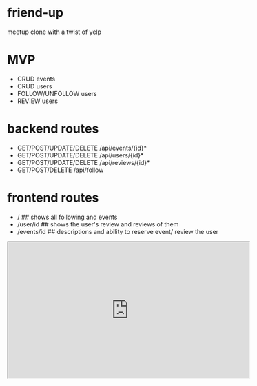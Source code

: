 # friend-up
meetup clone with a twist of yelp

# MVP
 * CRUD events
 * CRUD users
 * FOLLOW/UNFOLLOW users
 * REVIEW users

# backend routes
 * GET/POST/UPDATE/DELETE /api/events/{id}*
 * GET/POST/UPDATE/DELETE /api/users/{id}*
 * GET/POST/UPDATE/DELETE /api/reviews/{id}*
 * GET/POST/DELETE /api/follow

# frontend routes
 * / ## shows all following and events
 * /user/id ## shows the user's review and reviews of them
 * /events/id ## descriptions and ability to reserve event/ review the user 

<iframe width="560" height="315" src='https://dbdiagram.io/embed/60dacd3ddd6a597148242352'> </iframe>

